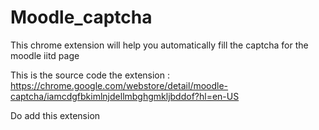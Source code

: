 # Moodle_captcha

This chrome extension will help you automatically fill the captcha for the moodle iitd page

This is the source code the extension : https://chrome.google.com/webstore/detail/moodle-captcha/iamcdgfbkimlnjdellmbghgmkljbddof?hl=en-US

Do add this extension 

